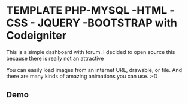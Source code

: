 # TEMPLATE PHP-MYSQL -HTML -CSS - JQUERY -BOOTSTRAP with Codeigniter

This is a simple dashboard  with forum. I decided to open source this because there is really not an attractive

You can easily load images from an internet URL, drawable, or file. And there are many kinds of amazing animations you can use. :-D

## Demo

